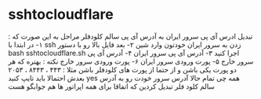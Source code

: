 # sshtocloudflare
تبدیل ادرس آی پی سرور ایران به آدرس آی پی سالم کلودفلر
مراحل به این صورت که :
۱-  در ابتدا با ssh زدن به سرور ایران خودتون وارد شین
۲-  بعد فایل بالا رو با دستور bash sshtocloudflare.sh اجرا  کنید
۳-  آدرس آی پی سرور ایران
۴-  آدرس آی پی سرور خارج
۵-  پورت ورودی سرور ایران 
۶-  پورت ورودی سرور خارج
نکته : بهتره که هر دو پورت یکی باشن و از حتما از پورت های کلودفلر باشن مثلا : ۴۴۳ ، ۸۴۴۳ ، ۲۰۵۳
بعدش احتمالا باید تایپ کنید yes
همه چی تمام 
حالا آدرس سرور خودت رو به آدرس سالم کلود فلر تبدیل کردین که اتفاقا برای همه اپراتور ها هم جوابگو هست
